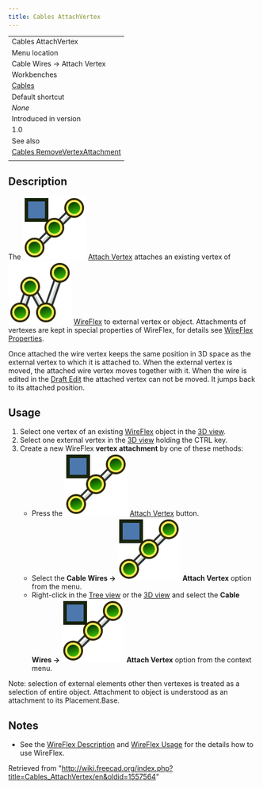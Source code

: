 ```yaml
---
title: Cables AttachVertex
---
```


|                                                                                                 |
| ----------------------------------------------------------------------------------------------- |
| Cables AttachVertex                                                                             |
| Menu location                                                                                   |
| Cable Wires → Attach Vertex                                                                     |
| Workbenches                                                                                     |
| [Cables](/Cables_Workbench "Cables Workbench")                                                  |
| Default shortcut                                                                                |
| _None_                                                                                          |
| Introduced in version                                                                           |
| 1.0                                                                                             |
| See also                                                                                        |
| [Cables RemoveVertexAttachment](/Cables_RemoveVertexAttachment "Cables RemoveVertexAttachment") |
|                                                                                                 |

## Description

The ![](/src/assets/images/Cables_AttachVertex.svg) [Attach Vertex](/Cables_AttachVertex "Cables AttachVertex") attaches an existing vertex of ![](/src/assets/images/Cables_WireFlex.svg) [WireFlex](/Cables_WireFlex "Cables WireFlex") to external vertex or object. Attachments of vertexes are kept in special properties of WireFlex, for details see [WireFlex Properties](/Cables_WireFlex#Properties "Cables WireFlex").

Once attached the wire vertex keeps the same position in 3D space as the external vertex to which it is attached to. When the external vertex is moved, the attached wire vertex moves together with it. When the wire is edited in the [Draft Edit](/Draft_Edit "Draft Edit") the attached vertex can not be moved. It jumps back to its attached position.

## Usage

1. Select one vertex of an existing [WireFlex](/Cables_WireFlex "Cables WireFlex") object in the [3D view](/3D_view "3D view").
2. Select one external vertex in the [3D view](/3D_view "3D view") holding the CTRL key.
3. Create a new WireFlex **vertex attachment** by one of these methods:
   - Press the ![](/src/assets/images/Cables_AttachVertex.svg) [Attach Vertex](/Cables_AttachVertex "Cables AttachVertex") button.
   - Select the **Cable Wires → ![](/src/assets/images/Cables_AttachVertex.svg) Attach Vertex** option from the menu.
   - Right-click in the [Tree view](/Tree_view "Tree view") or the [3D view](/3D_view "3D view") and select the **Cable Wires → ![](/src/assets/images/Cables_AttachVertex.svg) Attach Vertex** option from the context menu.

Note: selection of external elements other then vertexes is treated as a selection of entire object. Attachment to object is understood as an attachment to its Placement.Base.

## Notes

- See the [WireFlex Description](/Cables_WireFlex#Description "Cables WireFlex") and [WireFlex Usage](/Cables_WireFlex#Usage "Cables WireFlex") for the details how to use WireFlex.

Retrieved from "<http://wiki.freecad.org/index.php?title=Cables_AttachVertex/en&oldid=1557564>"
